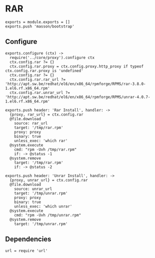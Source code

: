 
# RAR

    exports = module.exports = []
    exports.push 'masson/bootstrap'

## Configure

    exports.configure (ctx) ->
      require('../core/proxy').configure ctx
      ctx.config.rar ?= {}
      ctx.config.rar.proxy = ctx.config.proxy.http_proxy if typeof ctx.config.rar.proxy is 'undefined'
      ctx.config.rar ?= {}
      ctx.config.rar.rar_url ?= 'http://apt.sw.be/redhat/el6/en/x86_64/rpmforge/RPMS/rar-3.8.0-1.el6.rf.x86_64.rpm'
      ctx.config.rar.unrar_url ?= 'http://apt.sw.be/redhat/el6/en/x86_64/rpmforge/RPMS/unrar-4.0.7-1.el6.rf.x86_64.rpm'

    exports.push header: 'Rar Install', handler: ->
      {proxy, rar_url} = ctx.config.rar
      @file.download
        source: rar_url
        target: '/tmp/rar.rpm'
        proxy: proxy
        binary: true
        unless_exec: 'which rar'
      @system.execute
        cmd: "rpm -Uvh /tmp/rar.rpm"
        if: -> @status -1
      @system.remove
        target: '/tmp/rar.rpm'
        if: -> @status -2

    exports.push header: 'Unrar Install', handler: ->
      {proxy, unrar_url} = ctx.config.rar
      @file.download
        source: unrar_url
        target: '/tmp/unrar.rpm'
        proxy: proxy
        binary: true
        unless_exec: 'which unrar'
      @system.execute
        cmd: "rpm -Uvh /tmp/unrar.rpm"
      @system.remove
        target: '/tmp/unrar.rpm'

## Dependencies

    url = require 'url'
